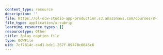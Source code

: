 ```yaml
---
content_type: resource
description: ''
file: https://ol-ocw-studio-app-production.s3.amazonaws.com/courses/8-701-introduction-to-nuclear-and-particle-physics-fall-2020/7cf7814ce4d1bdc1267f09478c6646c6_fsvkE3cR1Aw.srt
file_type: application/x-subrip
learning_resource_types: []
resourcetype: Other
title: 3play caption file
type: OCWFile
uid: 7cf7814c-e4d1-bdc1-267f-09478c6646c6
---
```

